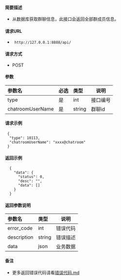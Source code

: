 #### 简要描述

- 从数据库获取群聊信息，此接口会返回全部群成员信息。

#### 请求URL

- ` http://127.0.0.1:8888/api/`

#### 请求方式

- POST

#### 参数

| 参数名              | 必选 | 类型     | 说明   |   
|:-----------------|:---|:-------|------|   
| type             | 是  | int    | 接口编号 |   
| chatroomUserName | 是  | string | 群聊id |   

#### 请求示例

```
 {
  "type": 10113,
  "chatroomUserName": "xxxx@chatroom"
 }
```

#### 返回示例

``` 
  {
    "data": {
      "status": 0,
      "desc": "",
      "data": []
    }
  }
```

#### 返回参数说明

| 参数名         | 类型     | 说明   |   
|:------------|:-------|------|   
| error_code  | int    | 错误代码 |   
| description | string | 错误描述 |   
| data        | json   | 业务数据 |   

#### 备注

- 更多返回错误代码请看[错误代码.md](../错误代码.md)







